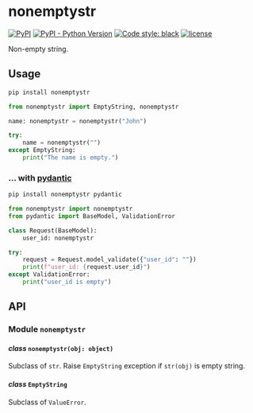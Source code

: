 # nonemptystr

[![PyPI](https://img.shields.io/pypi/v/nonemptystr)](https://pypi.org/project/nonemptystr/)
[![PyPI - Python Version](https://img.shields.io/pypi/pyversions/nonemptystr)](https://pypi.org/project/nonemptystr/)
[![Code style: black](https://img.shields.io/badge/code%20style-black-000000.svg)](https://github.com/psf/black)
[![license](https://img.shields.io/github/license/nekonoshiri/nonemptystr)](https://github.com/nekonoshiri/nonemptystr/blob/main/LICENSE)

Non-empty string.

## Usage

```sh
pip install nonemptystr
```

```Python
from nonemptystr import EmptyString, nonemptystr

name: nonemptystr = nonemptystr("John")

try:
    name = nonemptystr("")
except EmptyString:
    print("The name is empty.")
```

### ... with [pydantic](https://github.com/pydantic/pydantic)

```sh
pip install nonemptystr pydantic
```

```Python
from nonemptystr import nonemptystr
from pydantic import BaseModel, ValidationError

class Request(BaseModel):
    user_id: nonemptystr

try:
    request = Request.model_validate({"user_id": ""})
    print(f"user_id: {request.user_id}")
except ValidationError:
    print("user_id is empty")
```

## API

### Module `nonemptystr`

#### *class* `nonemptystr(obj: object)`

Subclass of `str`.
Raise `EmptyString` exception if `str(obj)` is empty string.

#### *class* `EmptyString`

Subclass of `ValueError`.

